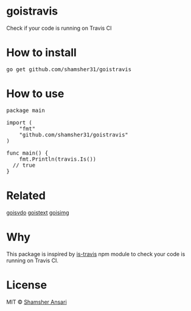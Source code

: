 # goistravis
Check if your code is running on Travis CI

# How to install
<pre>
go get github.com/shamsher31/goistravis
</pre>

# How to use
<pre>
package main

import (
	"fmt"
	"github.com/shamsher31/goistravis"
)

func main() {
	fmt.Println(travis.Is())
  // true
}
</pre>

# Related
[goisvdo](https://github.com/shamsher31/goisvdo)
[goistext](https://github.com/ferhatelmas/goistext)
[goisimg](https://github.com/ferhatelmas/goisimg)

# Why
This package is inspired by [is-travis](https://www.npmjs.com/package/is-travis) npm module to check your code is running on Travis CI.

# License
MIT © [Shamsher Ansari](https://github.com/shamsher31)
